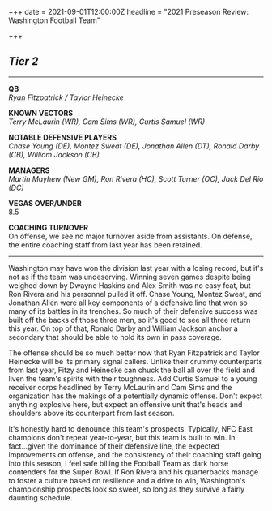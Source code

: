 +++
date = 2021-09-01T12:00:00Z
headline = "2021 Preseason Review: Washington Football Team"

+++
## _Tier 2_

***

**QB**  
_Ryan Fitzpatrick / Taylor Heinecke_

**KNOWN VECTORS**  
_Terry McLaurin (WR), Cam Sims (WR), Curtis Samuel (WR)_

**NOTABLE DEFENSIVE PLAYERS**  
_Chase Young (DE), Montez Sweat (DE), Jonathan Allen (DT), Ronald Darby (CB), William Jackson (CB)_

**MANAGERS**  
_Martin Mayhew (New GM), Ron Rivera (HC), Scott Turner (OC), Jack Del Rio (DC)_

**VEGAS OVER/UNDER**  
8\.5

**COACHING TURNOVER**  
On offense, we see no major turnover aside from assistants. On defense, the entire coaching staff from last year has been retained.

***

Washington may have won the division last year with a losing record, but it's not as if the team was undeserving. Winning seven games despite being weighed down by Dwayne Haskins and Alex Smith was no easy feat, but Ron Rivera and his personnel pulled it off. Chase Young, Montez Sweat, and Jonathan Allen were all key components of a defensive line that won so many of its battles in its trenches. So much of their defensive success was built off the backs of those three men, so it's good to see all three return this year. On top of that, Ronald Darby and William Jackson anchor a secondary that should be able to hold its own in pass coverage.

The offense should be so much better now that Ryan Fitzpatrick and Taylor Heinecke will be its primary signal callers. Unlike their crummy counterparts from last year, Fitzy and Heinecke can chuck the ball all over the field and liven the team's spirits with their toughness. Add Curtis Samuel to a young receiver corps headlined by Terry McLaurin and Cam Sims and the organization has the makings of a potentially dynamic offense. Don't expect anything explosive here, but expect an offensive unit that's heads and shoulders above its counterpart from last season.

It's honestly hard to denounce this team's prospects. Typically, NFC East champions don't repeat year-to-year, but this team is built to win. In fact...given the dominance of their defensive line, the expected improvements on offense, and the consistency of their coaching staff going into this season, I feel safe billing the Football Team as dark horse contenders for the Super Bowl. If Ron Rivera and his quarterbacks manage to foster a culture based on resilience and a drive to win, Washington's championship prospects look so sweet, so long as they survive a fairly daunting schedule.